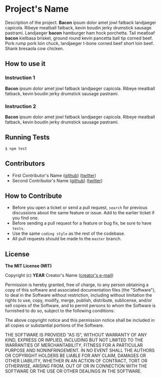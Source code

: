 # Project's Name
Description of the project.
**Bacon** ipsum dolor amet jowl fatback landjaeger capicola. Ribeye meatball fatback, kevin boudin jerky drumstick sausage pastrami. Landjaeger **bacon** hamburger ham hock porchetta. Tail meatloaf **bacon** kielbasa brisket, ground round kevin pancetta ball tip corned beef. Pork rump pork loin chuck, landjaeger t-bone corned beef short loin beef. Shank bresaola cow chicken.

## How to use it

### Instruction 1
**Bacon** ipsum dolor amet jowl fatback landjaeger capicola. Ribeye meatball fatback, kevin boudin jerky drumstick sausage pastrami.

### Instruction 2
**Bacon** ipsum dolor amet jowl fatback landjaeger capicola. Ribeye meatball fatback, kevin boudin jerky drumstick sausage pastrami.

## Running Tests

    $ npm test

## Contributors

- First Contributor's Name ([github](https://github.com)) ([twitter](https://twitter.com))
- Second Contributor's Name ([github](https://github.com)) ([twitter](https://twitter.com))

## How to Contribute
- Before you open a ticket or send a pull request, `search` for previous discussions about the same feature or issue. Add to the earlier ticket if you find one.
- Before sending a pull request for a feature or bug fix, be sure to have `tests`.
- Use the same `coding style` as the rest of the codebase.
- All pull requests should be made to the `master` branch.

## License

**The MIT License (MIT)**

Copyright (c) **YEAR** Creator's Name ([creator's e-mail](mailto:creator@email.com))

Permission is hereby granted, free of charge, to any person obtaining a copy
of this software and associated documentation files (the "Software"), to deal
in the Software without restriction, including without limitation the rights
to use, copy, modify, merge, publish, distribute, sublicense, and/or sell
copies of the Software, and to permit persons to whom the Software is
furnished to do so, subject to the following conditions:

The above copyright notice and this permission notice shall be included in
all copies or substantial portions of the Software.

THE SOFTWARE IS PROVIDED "AS IS", WITHOUT WARRANTY OF ANY KIND, EXPRESS OR
IMPLIED, INCLUDING BUT NOT LIMITED TO THE WARRANTIES OF MERCHANTABILITY,
FITNESS FOR A PARTICULAR PURPOSE AND NONINFRINGEMENT. IN NO EVENT SHALL THE
AUTHORS OR COPYRIGHT HOLDERS BE LIABLE FOR ANY CLAIM, DAMAGES OR OTHER
LIABILITY, WHETHER IN AN ACTION OF CONTRACT, TORT OR OTHERWISE, ARISING FROM,
OUT OF OR IN CONNECTION WITH THE SOFTWARE OR THE USE OR OTHER DEALINGS IN
THE SOFTWARE.